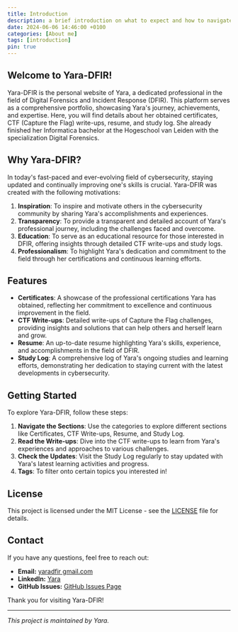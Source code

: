 ```yaml
---
title: Introduction
description: a brief introduction on what to expect and how to navigate
date: 2024-06-06 14:46:00 +0100
categories: [About me]
tags: [introduction]
pin: true
---
```


## Welcome to Yara-DFIR!

Yara-DFIR is the personal website of Yara, a dedicated professional in the field of Digital Forensics and Incident Response (DFIR). This platform serves as a comprehensive portfolio, showcasing Yara's journey, achievements, and expertise. Here, you will find details about her obtained certificates, CTF (Capture the Flag) write-ups, resume, and study log.
She already finished her Informatica bachelor at the Hogeschool van Leiden with the specialization Digital Forensics. 

## Why Yara-DFIR?

In today's fast-paced and ever-evolving field of cybersecurity, staying updated and continually improving one's skills is crucial. Yara-DFIR was created with the following motivations:

1. **Inspiration**: To inspire and motivate others in the cybersecurity community by sharing Yara's accomplishments and experiences.
2. **Transparency**: To provide a transparent and detailed account of Yara's professional journey, including the challenges faced and overcome.
3. **Education**: To serve as an educational resource for those interested in DFIR, offering insights through detailed CTF write-ups and study logs.
4. **Professionalism**: To highlight Yara's dedication and commitment to the field through her certifications and continuous learning efforts.

## Features

- **Certificates**: A showcase of the professional certifications Yara has obtained, reflecting her commitment to excellence and continuous improvement in the field.
- **CTF Write-ups**: Detailed write-ups of Capture the Flag challenges, providing insights and solutions that can help others and herself learn and grow.
- **Resume**: An up-to-date resume highlighting Yara's skills, experience, and accomplishments in the field of DFIR.
- **Study Log**: A comprehensive log of Yara's ongoing studies and learning efforts, demonstrating her dedication to staying current with the latest developments in cybersecurity.

## Getting Started

To explore Yara-DFIR, follow these steps:

1. **Navigate the Sections**: Use the categories to explore different sections like Certificates, CTF Write-ups, Resume, and Study Log.
2. **Read the Write-ups**: Dive into the CTF write-ups to learn from Yara's experiences and approaches to various challenges.
3. **Check the Updates**: Visit the Study Log regularly to stay updated with Yara's latest learning activities and progress.
4. **Tags**: To filter onto certain topics you interested in!

## License

This project is licensed under the MIT License - see the [LICENSE][licence] file for details.

## Contact

If you have any questions, feel free to reach out:

- **Email:** [yaradfir gmail.com](mailto:yaradfir@gmail.com)
- **LinkedIn:** [Yara](https://www.linkedin.com/in/yaravanschendel/)
- **GitHub Issues:** [GitHub Issues Page](https://github.com/yayayara/yayayara.github.io/issues)

Thank you for visiting Yara-DFIR!

---

*This project is maintained by Yara.*

[licence]: https://github.com/yayayara/yayayara.github.io/blob/main/LICENSE
